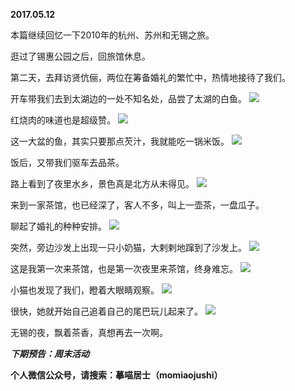 
          
**2017.05.12**

本篇继续回忆一下2010年的杭州、苏州和无锡之旅。

逛过了锡惠公园之后，回旅馆休息。

第二天，去拜访贤伉俪，两位在筹备婚礼的繁忙中，热情地接待了我们。

开车带我们去到太湖边的一处不知名处，品尝了太湖的白鱼。
![](//upload-images.jianshu.io/upload_images/51001-934130d46b093465.jpg)


红烧肉的味道也是超级赞。
![](//upload-images.jianshu.io/upload_images/51001-faf57e929f25f45b.jpg)


这一大盆的鱼，其实只要那点芡汁，我就能吃一锅米饭。
![](//upload-images.jianshu.io/upload_images/51001-bf0293a80a8dd2ef.jpg)


饭后，又带我们驱车去品茶。

路上看到了夜里水乡，景色真是北方从未得见。
![](//upload-images.jianshu.io/upload_images/51001-e40d8d1a52c711f8.jpg)


来到一家茶馆，也已经深了，客人不多，叫上一壶茶，一盘瓜子。

聊起了婚礼的种种安排。
![](//upload-images.jianshu.io/upload_images/51001-76a716ee396d1e24.jpg)


突然，旁边沙发上出现一只小奶猫，大剌剌地蹿到了沙发上。
![](//upload-images.jianshu.io/upload_images/51001-c62823c93f47f6ae.jpg)


这是我第一次来茶馆，也是第一次夜里来茶馆，终身难忘。
![](//upload-images.jianshu.io/upload_images/51001-303a9106e0619553.jpg)


小猫也发现了我们，瞪着大眼睛观察。
![](//upload-images.jianshu.io/upload_images/51001-f840a8cdcfdaa4f2.jpg)


很快，她就开始自己追着自己的尾巴玩儿起来了。
![](//upload-images.jianshu.io/upload_images/51001-a87d0ad89cccd412.jpg)


无锡的夜，飘着茶香，真想再去一次啊。


***下期预告：周末活动***


**个人微信公众号，请搜索：摹喵居士（momiaojushi）**

        